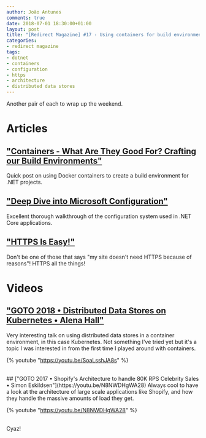 ```yaml
---
author: João Antunes
comments: true
date: 2018-07-01 18:30:00+01:00
layout: post
title: "[Redirect Magazine] #17 - Using containers for build environments, configuration in .NET Core, HTTPS all the things, containerized distributed data stores and Shopify's architecture"
categories:
- redirect magazine
tags:
- dotnet
- containers
- configuration
- https
- architecture
- distributed data stores
---
```


Another pair of each to wrap up the weekend.

# Articles
## ["Containers - What Are They Good For? Crafting our Build Environments"](https://jimmybogard.com/containers-what-are-they-good-for-crafting-our-build-environments/)
Quick post on using Docker containers to create a build environment for .NET projects.
<br/>
## ["Deep Dive into Microsoft Configuration"](http://www.paraesthesia.com/archive/2018/06/20/microsoft-extensions-configuration-deep-dive/)
Excellent thorough walkthrough of the configuration system used in .NET Core applications.
<br/>
## ["HTTPS Is Easy!"](https://httpsiseasy.com/)
Don't be one of those that says "my site doesn't need HTTPS because of reasons"! HTTPS all the things!
<br/>
# Videos
## ["GOTO 2018 • Distributed Data Stores on Kubernetes • Alena Hall"](https://youtu.be/SoaLsshJA8s)
Very interesting talk on using distributed data stores in a container environment, in this case Kubernetes. Not something I've tried yet but it's a topic I was interested in from the first time I played around with containers.

{% youtube "https://youtu.be/SoaLsshJA8s" %}

<br/>
## ["GOTO 2017 • Shopify's Architecture to handle 80K RPS Celebrity Sales • Simon Eskildsen"](https://youtu.be/N8NWDHgWA28)
Always cool to have a look at the architecture of large scale applications like Shopify, and how they handle the massive amounts of load they get.

{% youtube "https://youtu.be/N8NWDHgWA28" %}

<br/>
Cyaz!